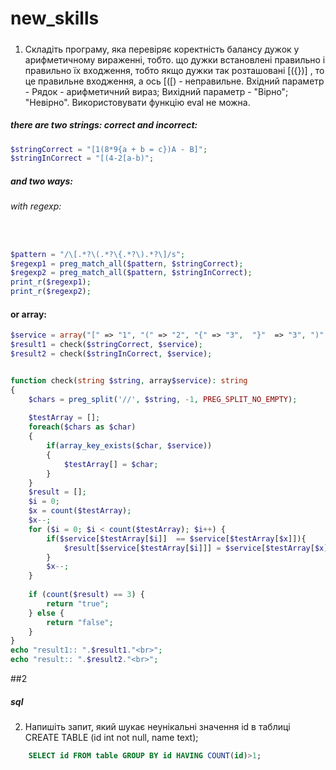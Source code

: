 # new_skills

#####
1. Складіть програму, яка перевіряє коректність балансу дужок у арифметичному вираженні, тобто. що дужки встановлені правильно і правильно їх входження, тобто якщо дужки так розташовані [({})] , то це правильне входження, а ось [([) - неправильне. Вхідний параметр - Рядок - арифметичний вираз; Вихідний параметр - "Вірно"; "Невірно". Використовувати функцію eval не можна.
##### there are two strings: correct and incorrect: 

```php
$stringCorrect = "[1(8*9{a + b = c})A - B]";
$stringInCorrect = "[(4-2[a-b)";

  ```
##### and two ways:
###### with regexp:

```php

  
$pattern = "/\[.*?\(.*?\{.*?\).*?\]/s";
$regexp1 = preg_match_all($pattern, $stringCorrect);
$regexp2 = preg_match_all($pattern, $stringInCorrect);
print_r($regexp1);
print_r($regexp2);
  ```
#### or array:
```php
$service = array("[" => "1", "(" => "2", "{" => "3",  "}"  => "3", ")" => "2", "]" => "1");
$result1 = check($stringCorrect, $service);
$result2 = check($stringInCorrect, $service);


function check(string $string, array$service): string 
{
    $chars = preg_split('//', $string, -1, PREG_SPLIT_NO_EMPTY);
   
    $testArray = [];
    foreach($chars as $char)
    {
        if(array_key_exists($char, $service))
        {
            $testArray[] = $char;
        }
    }
    $result = [];
    $i = 0;
    $x = count($testArray);
    $x--;
    for ($i = 0; $i < count($testArray); $i++) {
        if($service[$testArray[$i]]  == $service[$testArray[$x]]){
            $result[$service[$testArray[$i]]] = $service[$testArray[$x]];
        }
        $x--;
    }
 
    if (count($result) == 3) {
        return "true";
    } else {
        return "false";
    }
}
echo "result1:: ".$result1."<br>";
echo "result:: ".$result2."<br>";
  ```
##2
##### sql
2. Напишіть запит, який шукає неунікальні значення id в таблиці CREATE TABLE (id int not null, name text);
```sql
    SELECT id FROM table GROUP BY id HAVING COUNT(id)>1;
 ```
